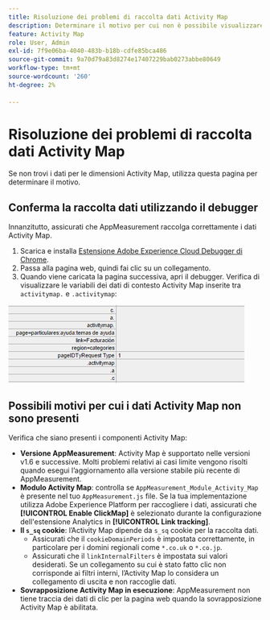 ```yaml
---
title: Risoluzione dei problemi di raccolta dati Activity Map
description: Determinare il motivo per cui non è possibile visualizzare i dati Activity Map nelle richieste di immagini
feature: Activity Map
role: User, Admin
exl-id: 7f9e06ba-4040-483b-b18b-cdfe85bca486
source-git-commit: 9a70d79a83d8274e17407229bab0273abbe80649
workflow-type: tm+mt
source-wordcount: '260'
ht-degree: 2%

---
```


# Risoluzione dei problemi di raccolta dati Activity Map

Se non trovi i dati per le dimensioni Activity Map, utilizza questa pagina per determinare il motivo.

## Conferma la raccolta dati utilizzando il debugger

Innanzitutto, assicurati che AppMeasurement raccolga correttamente i dati Activity Map.

1. Scarica e installa [Estensione Adobe Experience Cloud Debugger di Chrome](https://experienceleague.adobe.com/docs/debugger/using/experience-cloud-debugger.html?lang=it).
2. Passa alla pagina web, quindi fai clic su un collegamento.
3. Quando viene caricata la pagina successiva, apri il debugger. Verifica di visualizzare le variabili dei dati di contesto Activity Map inserite tra `activitymap.` e `.activitymap`:

![Dati debugger](assets/debugger.png)

## Possibili motivi per cui i dati Activity Map non sono presenti

Verifica che siano presenti i componenti Activity Map:

* **Versione AppMeasurement**: Activity Map è supportato nelle versioni v1.6 e successive. Molti problemi relativi ai casi limite vengono risolti quando esegui l’aggiornamento alla versione stabile più recente di AppMeasurement.
* **Modulo Activity Map**: controlla se `AppMeasurement_Module_Activity_Map` è presente nel tuo `AppMeasurement.js` file. Se la tua implementazione utilizza Adobe Experience Platform per raccogliere i dati, assicurati che **[!UICONTROL Enable ClickMap]** è selezionato durante la configurazione dell&#39;estensione Analytics in **[!UICONTROL Link tracking]**.
* **Il `s_sq` cookie**: l’Activity Map dipende da `s_sq` cookie per la raccolta dati.
   * Assicurati che il `cookieDomainPeriods` è impostata correttamente, in particolare per i domini regionali come `*.co.uk` o `*.co.jp`.
   * Assicurati che il `linkInternalFilters` è impostata sui valori desiderati. Se un collegamento su cui è stato fatto clic non corrisponde ai filtri interni, l’Activity Map lo considera un collegamento di uscita e non raccoglie dati.
* **Sovrapposizione Activity Map in esecuzione**: AppMeasurement non tiene traccia dei dati di clic per la pagina web quando la sovrapposizione Activity Map è abilitata.
